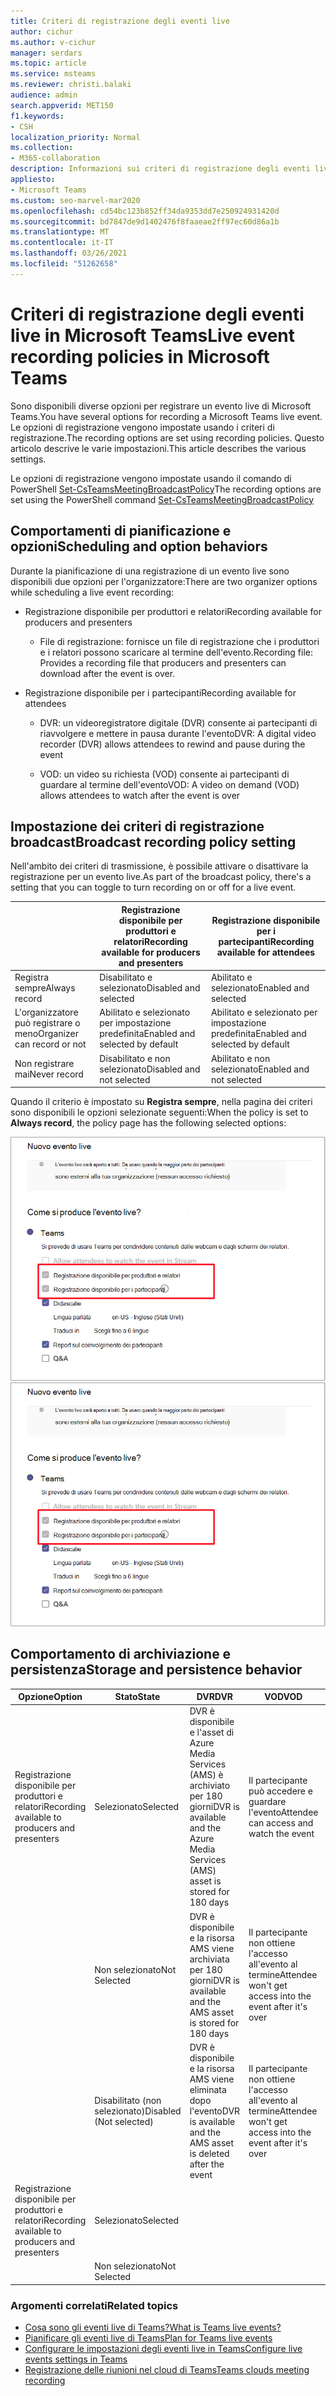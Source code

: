 ```yaml
---
title: Criteri di registrazione degli eventi live
author: cichur
ms.author: v-cichur
manager: serdars
ms.topic: article
ms.service: msteams
ms.reviewer: christi.balaki
audience: admin
search.appverid: MET150
f1.keywords:
- CSH
localization_priority: Normal
ms.collection:
- M365-collaboration
description: Informazioni sui criteri di registrazione degli eventi live.
appliesto:
- Microsoft Teams
ms.custom: seo-marvel-mar2020
ms.openlocfilehash: cd54bc123b852ff34da9353dd7e250924931420d
ms.sourcegitcommit: bd7847de9d1402476f8faaeae2ff97ec60d86a1b
ms.translationtype: MT
ms.contentlocale: it-IT
ms.lasthandoff: 03/26/2021
ms.locfileid: "51262658"
---
```

# <a name="live-event-recording-policies-in-microsoft-teams"></a><span data-ttu-id="5cb05-103">Criteri di registrazione degli eventi live in Microsoft Teams</span><span class="sxs-lookup"><span data-stu-id="5cb05-103">Live event recording policies in Microsoft Teams</span></span>

<span data-ttu-id="5cb05-104">Sono disponibili diverse opzioni per registrare un evento live di Microsoft Teams.</span><span class="sxs-lookup"><span data-stu-id="5cb05-104">You have several options for recording a Microsoft Teams live event.</span></span> <span data-ttu-id="5cb05-105">Le opzioni di registrazione vengono impostate usando i criteri di registrazione.</span><span class="sxs-lookup"><span data-stu-id="5cb05-105">The recording options are set using recording policies.</span></span> <span data-ttu-id="5cb05-106">Questo articolo descrive le varie impostazioni.</span><span class="sxs-lookup"><span data-stu-id="5cb05-106">This article describes the various settings.</span></span>

<span data-ttu-id="5cb05-107">Le opzioni di registrazione vengono impostate usando il comando di PowerShell [Set-CsTeamsMeetingBroadcastPolicy](/powershell/module/skype/set-csteamsmeetingbroadcastpolicy?view=skype-ps)</span><span class="sxs-lookup"><span data-stu-id="5cb05-107">The recording options are set using the PowerShell command [Set-CsTeamsMeetingBroadcastPolicy](/powershell/module/skype/set-csteamsmeetingbroadcastpolicy?view=skype-ps)</span></span>

## <a name="scheduling-and-option-behaviors"></a><span data-ttu-id="5cb05-108">Comportamenti di pianificazione e opzioni</span><span class="sxs-lookup"><span data-stu-id="5cb05-108">Scheduling and option behaviors</span></span>

<span data-ttu-id="5cb05-109">Durante la pianificazione di una registrazione di un evento live sono disponibili due opzioni per l'organizzatore:</span><span class="sxs-lookup"><span data-stu-id="5cb05-109">There are two organizer options while scheduling a live event recording:</span></span>

- <span data-ttu-id="5cb05-110">Registrazione disponibile per produttori e relatori</span><span class="sxs-lookup"><span data-stu-id="5cb05-110">Recording available for producers and presenters</span></span>

  - <span data-ttu-id="5cb05-111">File di registrazione: fornisce un file di registrazione che i produttori e i relatori possono scaricare al termine dell'evento.</span><span class="sxs-lookup"><span data-stu-id="5cb05-111">Recording file: Provides a recording file that producers and presenters can download after the event is over.</span></span>

- <span data-ttu-id="5cb05-112">Registrazione disponibile per i partecipanti</span><span class="sxs-lookup"><span data-stu-id="5cb05-112">Recording available for attendees</span></span>

  - <span data-ttu-id="5cb05-113">DVR: un videoregistratore digitale (DVR) consente ai partecipanti di riavvolgere e mettere in pausa durante l'evento</span><span class="sxs-lookup"><span data-stu-id="5cb05-113">DVR: A digital video recorder (DVR) allows attendees to rewind and pause during the event</span></span>

  - <span data-ttu-id="5cb05-114">VOD: un video su richiesta (VOD) consente ai partecipanti di guardare al termine dell'evento</span><span class="sxs-lookup"><span data-stu-id="5cb05-114">VOD: A video on demand (VOD) allows attendees to watch after the event is over</span></span>

## <a name="broadcast-recording-policy-setting"></a><span data-ttu-id="5cb05-115">Impostazione dei criteri di registrazione broadcast</span><span class="sxs-lookup"><span data-stu-id="5cb05-115">Broadcast recording policy setting</span></span>

<span data-ttu-id="5cb05-116">Nell'ambito dei criteri di trasmissione, è possibile attivare o disattivare la registrazione per un evento live.</span><span class="sxs-lookup"><span data-stu-id="5cb05-116">As part of the broadcast policy, there's a setting that you can toggle to turn recording on or off for a live event.</span></span>

|                                 | <span data-ttu-id="5cb05-117">Registrazione disponibile per produttori e relatori</span><span class="sxs-lookup"><span data-stu-id="5cb05-117">Recording available for producers and presenters</span></span> | <span data-ttu-id="5cb05-118">Registrazione disponibile per i partecipanti</span><span class="sxs-lookup"><span data-stu-id="5cb05-118">Recording available for attendees</span></span> |
| ------------------------------- | ---------------------------------------------------- | ------------------------------------- |
| <span data-ttu-id="5cb05-119">Registra sempre</span><span class="sxs-lookup"><span data-stu-id="5cb05-119">Always record</span></span>               | <span data-ttu-id="5cb05-120">Disabilitato e selezionato</span><span class="sxs-lookup"><span data-stu-id="5cb05-120">Disabled and selected</span></span>                                | <span data-ttu-id="5cb05-121">Abilitato e selezionato</span><span class="sxs-lookup"><span data-stu-id="5cb05-121">Enabled and selected</span></span>         |
| <span data-ttu-id="5cb05-122">L'organizzatore può registrare o meno</span><span class="sxs-lookup"><span data-stu-id="5cb05-122">Organizer can record or not</span></span> | <span data-ttu-id="5cb05-123">Abilitato e selezionato per impostazione predefinita</span><span class="sxs-lookup"><span data-stu-id="5cb05-123">Enabled and selected by default</span></span>                  | <span data-ttu-id="5cb05-124">Abilitato e selezionato per impostazione predefinita</span><span class="sxs-lookup"><span data-stu-id="5cb05-124">Enabled and selected by default</span></span>   |
| <span data-ttu-id="5cb05-125">Non registrare mai</span><span class="sxs-lookup"><span data-stu-id="5cb05-125">Never record</span></span>               | <span data-ttu-id="5cb05-126">Disabilitato e non selezionato</span><span class="sxs-lookup"><span data-stu-id="5cb05-126">Disabled and not selected</span></span>                            | <span data-ttu-id="5cb05-127">Abilitato e non selezionato</span><span class="sxs-lookup"><span data-stu-id="5cb05-127">Enabled and not selected</span></span>      |

<span data-ttu-id="5cb05-128">Quando il criterio è impostato su **Registra sempre**, nella pagina dei criteri sono disponibili le opzioni selezionate seguenti:</span><span class="sxs-lookup"><span data-stu-id="5cb05-128">When the policy is set to **Always record**, the policy page has the following selected options:</span></span>

<span data-ttu-id="5cb05-129">![Impostazioni dei criteri per gli eventi live](../media/live-event-recording-policy.png "Screenshot dell'impostazione dei criteri per gli eventi live nell'interfaccia di amministrazione di Microsoft Teams.")</span><span class="sxs-lookup"><span data-stu-id="5cb05-129">![live events policy settings](../media/live-event-recording-policy.png "Screen shot of live events policy settings in the Microsoft Teams admin center")</span></span>

## <a name="storage-and-persistence-behavior"></a><span data-ttu-id="5cb05-130">Comportamento di archiviazione e persistenza</span><span class="sxs-lookup"><span data-stu-id="5cb05-130">Storage and persistence behavior</span></span>

| <span data-ttu-id="5cb05-131">Opzione</span><span class="sxs-lookup"><span data-stu-id="5cb05-131">Option</span></span>                                       | <span data-ttu-id="5cb05-132">Stato</span><span class="sxs-lookup"><span data-stu-id="5cb05-132">State</span></span>   | <span data-ttu-id="5cb05-133">DVR</span><span class="sxs-lookup"><span data-stu-id="5cb05-133">DVR</span></span>                                                   | <span data-ttu-id="5cb05-134">VOD</span><span class="sxs-lookup"><span data-stu-id="5cb05-134">VOD</span></span>                                                     | <span data-ttu-id="5cb05-135">Registrazione</span><span class="sxs-lookup"><span data-stu-id="5cb05-135">Recording</span></span>                |
| ------------------------------------------------ | ------------ | --------------------------------------------------------- | ----------------------------------------------------------- | ---------------------------- |
| <span data-ttu-id="5cb05-136">Registrazione disponibile per produttori e relatori</span><span class="sxs-lookup"><span data-stu-id="5cb05-136">Recording available to producers and presenters</span></span> | <span data-ttu-id="5cb05-137">Selezionato</span><span class="sxs-lookup"><span data-stu-id="5cb05-137">Selected</span></span>     | <span data-ttu-id="5cb05-138">DVR è disponibile e l'asset di Azure Media Services (AMS) è archiviato per 180 giorni</span><span class="sxs-lookup"><span data-stu-id="5cb05-138">DVR is available and the Azure Media Services (AMS) asset is stored for 180 days</span></span> | <span data-ttu-id="5cb05-139">Il partecipante può accedere e guardare l'evento</span><span class="sxs-lookup"><span data-stu-id="5cb05-139">Attendee can access and watch the event</span></span>                     |                              |
|                                                  | <span data-ttu-id="5cb05-140">Non selezionato</span><span class="sxs-lookup"><span data-stu-id="5cb05-140">Not Selected</span></span> | <span data-ttu-id="5cb05-141">DVR è disponibile e la risorsa AMS viene archiviata per 180 giorni</span><span class="sxs-lookup"><span data-stu-id="5cb05-141">DVR is available and the AMS asset is stored for 180 days</span></span> | <span data-ttu-id="5cb05-142">Il partecipante non ottiene l'accesso all'evento al termine</span><span class="sxs-lookup"><span data-stu-id="5cb05-142">Attendee won't get access into the event after it's over</span></span> |                              |
||<span data-ttu-id="5cb05-143">Disabilitato (non selezionato)</span><span class="sxs-lookup"><span data-stu-id="5cb05-143">Disabled (Not selected)</span></span>|<span data-ttu-id="5cb05-144">DVR è disponibile e la risorsa AMS viene eliminata dopo l'evento</span><span class="sxs-lookup"><span data-stu-id="5cb05-144">DVR is available and the AMS asset is deleted after the event</span></span>|<span data-ttu-id="5cb05-145">Il partecipante non ottiene l'accesso all'evento al termine</span><span class="sxs-lookup"><span data-stu-id="5cb05-145">Attendee won't get access into the event after it's over</span></span>||
| <span data-ttu-id="5cb05-146">Registrazione disponibile per produttori e relatori</span><span class="sxs-lookup"><span data-stu-id="5cb05-146">Recording available to producers and presenters</span></span> | <span data-ttu-id="5cb05-147">Selezionato</span><span class="sxs-lookup"><span data-stu-id="5cb05-147">Selected</span></span>     |                                                           |                                                             | <span data-ttu-id="5cb05-148">Viene creato e archiviato un MP4</span><span class="sxs-lookup"><span data-stu-id="5cb05-148">An MP4 is created and stored</span></span> |
|                                                  | <span data-ttu-id="5cb05-149">Non selezionato</span><span class="sxs-lookup"><span data-stu-id="5cb05-149">Not Selected</span></span> |                                                           |                                                             | <span data-ttu-id="5cb05-150">Non viene creato alcun file</span><span class="sxs-lookup"><span data-stu-id="5cb05-150">No file is created</span></span>           |

### <a name="related-topics"></a><span data-ttu-id="5cb05-151">Argomenti correlati</span><span class="sxs-lookup"><span data-stu-id="5cb05-151">Related topics</span></span>

- [<span data-ttu-id="5cb05-152">Cosa sono gli eventi live di Teams?</span><span class="sxs-lookup"><span data-stu-id="5cb05-152">What is Teams live events?</span></span>](what-are-teams-live-events.md)
- [<span data-ttu-id="5cb05-153">Pianificare gli eventi live di Teams</span><span class="sxs-lookup"><span data-stu-id="5cb05-153">Plan for Teams live events</span></span>](plan-for-teams-live-events.md)
- [<span data-ttu-id="5cb05-154">Configurare le impostazioni degli eventi live in Teams</span><span class="sxs-lookup"><span data-stu-id="5cb05-154">Configure live events settings in Teams</span></span>](configure-teams-live-events.md)
- [<span data-ttu-id="5cb05-155">Registrazione delle riunioni nel cloud di Teams</span><span class="sxs-lookup"><span data-stu-id="5cb05-155">Teams clouds meeting recording</span></span>](../cloud-recording.md)